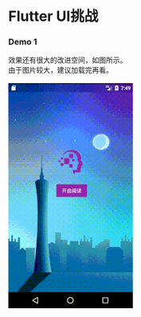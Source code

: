 # Flutter UI挑战

### Demo 1 
效果还有很大的改进空间，如图所示。<br />
由于图片较大，建议加载完再看。<br />
<br />
![avatar](./assets/book_read_2.gif)
